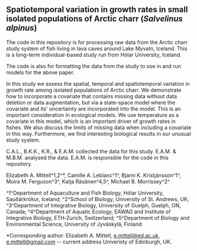 ## Spatiotemporal variation in growth rates in small isolated populations of Arctic charr (*Salvelinus alpinus*)

The code in this repository is for processing raw data from the Arctic charr study system of fish living in lava caves around Lake Myvatn, Iceland. This is a long-term individual-based study run from Hólar University, Iceland. 

The code is also for formatting the data from the study to use in and run models for the above paper.

In this study we assess the spatial, temporal and spatiotemporal variation in growth rate among isolated populations of Arctic charr. We demonstrate how to incorporate a covariate that contains missing data without data deletion or data augmentation, but via a state-space model where the covariate and its' uncertainty are incorporated into the model. This is an important consideration in ecological models. We use temperature as a covariate in this model, which is an important driver of growth rates in fishes. We also discuss the limits of missing data when including a covariate in this way. Furthermore, we find interesting biological results in our unusual study system.

C.A.L., B.K.K., K.R., & E.A.M. collected the data for this study. E.A.M. & M.B.M. analysed the data. E.A.M. is responsible for the code in this repository.

Elizabeth A. Mittell^1,2^*, Camille A. Leblanc^1^, Bjarni K. Kristjánsson^1^, Moira M. Ferguson^3^, Katja Räsänen^4,5^, Michael B. Morrissey^2^

^1^Department of Aquaculture and Fish Biology, Hólar University, Sauðárkrókur, Iceland; ^2^School of Biology, University of St. Andrews, UK; ^3^Department of Integrative Biology, University of Guelph, Guelph, ON, Canada; ^4^Department of Aquatic Ecology, EAWAG and Institute of Integrative Biology, ETH‐Zurich, Switzerland; ^5^Department of Biology and Environmental Science, University of Jyväskylä, Finland

*Corresponding author: Elizabeth A. Mittell, e.mittell@ed.ac.uk, e.mittell@gmail.com -- current address Univeristy of Edinburgh, UK.
